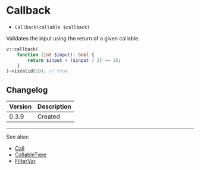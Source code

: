 # Callback

- `Callback(callable $callback)`

Validates the input using the return of a given callable.

```php
v::callback(
    function (int $input): bool {
        return $input + ($input / 2) == 15;
    }
)->isValid(10); // true
```

## Changelog

Version | Description
--------|-------------
  0.3.9 | Created

***
See also:

- [Call](Call.md)
- [CallableType](CallableType.md)
- [FilterVar](FilterVar.md)
